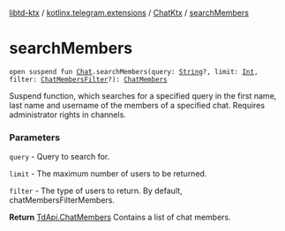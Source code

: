 [libtd-ktx](../../index.md) / [kotlinx.telegram.extensions](../index.md) / [ChatKtx](index.md) / [searchMembers](./search-members.md)

# searchMembers

`open suspend fun `[`Chat`](https://tdlibx.github.io/td/docs/org/drinkless/td/libcore/telegram/TdApi.Chat.html)`.searchMembers(query: `[`String`](https://kotlinlang.org/api/latest/jvm/stdlib/kotlin/-string/index.html)`?, limit: `[`Int`](https://kotlinlang.org/api/latest/jvm/stdlib/kotlin/-int/index.html)`, filter: `[`ChatMembersFilter`](https://tdlibx.github.io/td/docs/org/drinkless/td/libcore/telegram/TdApi.ChatMembersFilter.html)`?): `[`ChatMembers`](https://tdlibx.github.io/td/docs/org/drinkless/td/libcore/telegram/TdApi.ChatMembers.html)

Suspend function, which searches for a specified query in the first name, last name and
username of the members of a specified chat. Requires administrator rights in channels.

### Parameters

`query` - Query to search for.

`limit` - The maximum number of users to be returned.

`filter` - The type of users to return. By default, chatMembersFilterMembers.

**Return**
[TdApi.ChatMembers](https://tdlibx.github.io/td/docs/org/drinkless/td/libcore/telegram/TdApi.ChatMembers.html) Contains a list of chat members.

